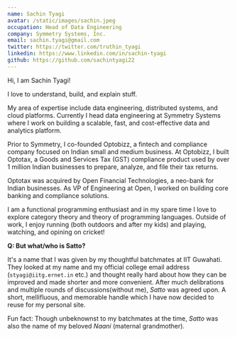```yaml
---
name: Sachin Tyagi
avatar: /static/images/sachin.jpeg
occupation: Head of Data Engineering
company: Symmetry Systems, Inc.
email: sachin.tyagi@gmail.com
twitter: https://twitter.com/truthin_tyagi
linkedin: https://www.linkedin.com/in/sachin-tyagi
github: https://github.com/sachintyagi22
---
```


Hi, I am Sachin Tyagi!

I love to understand, build, and explain stuff.

My area of expertise include data engineering, distributed systems, and cloud platforms. Currently I head data engineering at Symmetry Systems where I work on building a scalable, fast, and cost-effective data and analytics platform.

Prior to Symmetry, I co-founded Optobizz, a fintech and compliance company focused on Indian small and medium business. At Optobizz, I built Optotax, a Goods and Services Tax (GST) compliance product used by over 1 million Indian businesses to prepare, analyze, and file their tax returns.

Optotax was acquired by Open Financial Technologies, a neo-bank for Indian businesses. As VP of Engineering at Open, I worked on building core banking and compliance solutions.

I am a functional programming enthusiast and in my spare time I love to explore category theory and theory of programming languages. Outside of work, I enjoy running (both outdoors and after my kids) and playing, watching, and opining on cricket!

**Q: But what/who is Satto?**

It's a name that I was given by my thoughtful batchmates at IIT Guwahati. They looked at my name and my official college email address (`styagi@iitg.ernet.in` etc.) and thought really hard about how they can be improved and made shorter and more convenient. After much delibrations and multiple rounds of discussions(without me), _Satto_ was agreed upon. A short, mellifluous, and memorable handle which I have now decided to reuse for my personal site.

Fun fact: Though unbeknownst to my batchmates at the time, _Satto_ was also the name of my beloved _Naani_ (maternal grandmother).
